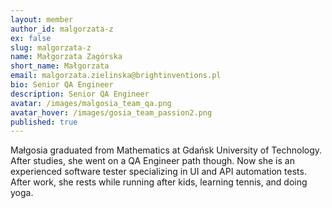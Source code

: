 ```yaml
---
layout: member
author_id: malgorzata-z
ex: false
slug: malgorzata-z
name: Małgorzata Zagórska
short_name: Małgorzata
email: malgorzata.zielinska@brightinventions.pl
bio: Senior QA Engineer
description: Senior QA Engineer
avatar: /images/malgosia_team_qa.png
avatar_hover: /images/gosia_team_passion2.png
published: true
---
```

Małgosia graduated from Mathematics at Gdańsk University of Technology. After studies, she went on a QA Engineer path though. Now she is an experienced software tester specializing in UI and API automation tests. After work, she rests while running after kids, learning tennis, and doing yoga.